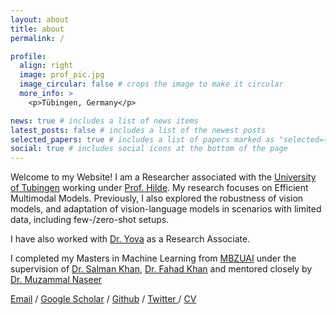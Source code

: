 ```yaml
---
layout: about
title: about
permalink: /

profile:
  align: right
  image: prof_pic.jpg
  image_circular: false # crops the image to make it circular
  more_info: >
    <p>Tübingen, Germany</p>

news: true # includes a list of news items
latest_posts: false # includes a list of the newest posts
selected_papers: true # includes a list of papers marked as "selected={true}"
social: true # includes social icons at the bottom of the page
---
```



Welcome to my Website! I am a Researcher associated with the [University of Tubingen](https://uni-tuebingen.de/) working under [Prof. Hilde](https://hildekuehne.github.io/). My research focuses on Efficient Multimodal Models. Previously, I also explored the robustness of vision models, and adaptation of vision-language models in scenarios with limited data, including few-/zero-shot setups.

I have also worked with [Dr. Yova](https://yovakem.github.io/) as a Research Associate.

I completed my Masters in Machine Learning from [MBZUAI](https://mbzuai.ac.ae/) under the supervision of [Dr. Salman Khan](https://salman-h-khan.github.io/), [Dr. Fahad Khan](https://sites.google.com/view/fahadkhans/home?pli=1&authuser=1) and mentored closely by [Dr. Muzammal Naseer](https://muzammal-naseer.netlify.app/)




 <a href="mailto:muhammad.huzaifa@mbzuai.ac.ae">Email</a>  /  <a href="https://scholar.google.com/citations?user=V7hTDxQAAAAJ&hl=en">Google Scholar</a>  /  <a href="https://github.com/Muhammad-Huzaifaa">Github</a>  /  <a href="https://twitter.com/huzaifa2k50">Twitter </a>  /  <a href="https://muhammad-huzaifaa.github.io/assets/pdf/Resume.pdf">CV</a> 
